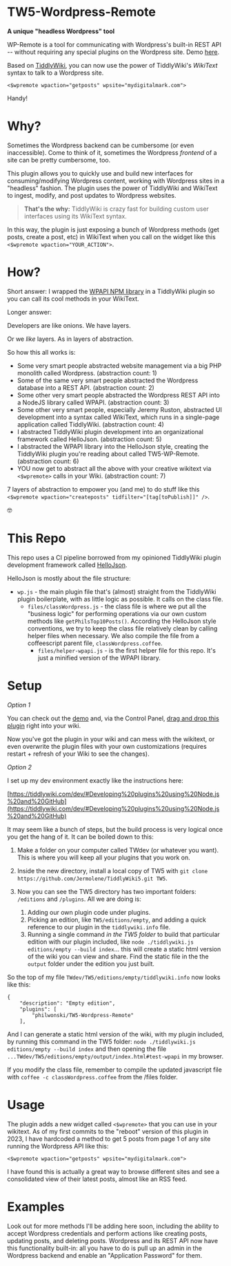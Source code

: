 # TW5-Wordpress-Remote

**A unique "headless Wordpress" tool**

WP-Remote is a tool for communicating with Wordpress's built-in REST API -- without requiring any special plugins on the Wordpress site. Demo [here](https://philwonski.github.io/TW5-Wordpress-Remote/#test-wpapi).

Based on [TiddlyWiki](https://tiddlywiki.com), you can now use the power of TiddlyWiki's *WikiText* syntax to talk to a Wordpress site. 

```
<$wpremote wpaction="getposts" wpsite="mydigitalmark.com">
```

Handy! 

# Why?

Sometimes the Wordpress backend can be cumbersome (or even inaccessible). Come to think of it, sometimes the Wordpress *frontend* of a site can be pretty cumbersome, too. 

This plugin allows you to quickly use and build new interfaces for consuming/modifying Wordpress content, working with Wordpress sites in a "headless" fashion. The plugin uses the power of TiddlyWiki and WikiText to ingest, modify, and post updates to Wordpress websites. 

> **That's the why:** TiddlyWiki is crazy fast for building custom user interfaces using its WikiText syntax.

In this way, the plugin is just exposing a bunch of Wordpress methods (get posts, create a post, etc) in WikiText when you call on the widget like this `<$wpremote wpaction="YOUR_ACTION">`. 

# How?

Short answer: I wrapped the [WPAPI NPM library](https://www.npmjs.com/package/wpapi) in a TiddlyWiki plugin so you can call its cool methods in your WikiText. 

Longer answer:

Developers are like onions. We have layers.

Or we *like* layers. As in layers of abstraction.

So how this all works is:

- Some very smart people abstracted website management via a big PHP monolith called Wordpress. (abstraction count: 1)
- Some of the same very smart people abstracted the Wordpress database into a REST API. (abstraction count: 2)
- Some other very smart people abstracted the Wordpress REST API into a NodeJS library called WPAPI. (abstraction count: 3)
- Some other very smart people, especially Jeremy Ruston, abstracted UI development into a syntax called WikiText, which runs in a single-page application called TiddlyWiki. (abstraction count: 4)
- I abstracted TiddlyWiki plugin development into an organizational framework called HelloJson. (abstraction count: 5)
- I abstracted the WPAPI library into the HelloJson style, creating the TiddlyWiki plugin you're reading about called TW5-WP-Remote. (abstraction count: 6)
- YOU now get to abstract all the above with your creative wikitext via `<$wpremote>` calls in your Wiki. (abstraction count: 7)

7 layers of abstraction to empower you (and me) to do stuff like this `<$wpremote wpaction="createposts" tidfilter="[tag[toPublish]]" />`.

🤓

# This Repo

This repo uses a CI pipeline borrowed from my opinioned TiddlyWiki plugin development framework called [HelloJson](https://github.com/philwonski/twplugins-hello-json).

HelloJson is mostly about the file structure:

- `wp.js` - the main plugin file that's (almost) straight from the TiddlyWiki plugin boilerplate, with as little logic as possible. It calls on the class file.
  - `files/classWordpress.js` - the class file is where we put all the "business logic" for performing operations via our own custom methods like `getPhilsTop10Posts()`. According the HelloJson style conventions, we try to keep the class file relatively clean by calling helper files when necessary. We also compile the file from a coffeescript parent file, `classWordpress.coffee`.
    - `files/helper-wpapi.js` - is the first helper file for this repo. It's just a minified version of the WPAPI library.

# Setup

*Option 1*

You can check out the [demo](https://philwonski.github.io/TW5-Wordpress-Remote/#test-wpapi) and, via the Control Panel, [drag and drop this plugin](https://tiddlywiki.com/#Manually%20installing%20a%20plugin) right into your wiki. 

Now you've got the plugin in your wiki and can mess with the wikitext, or even overwrite the plugin files with your own customizations (requires restart + refresh of your Wiki to see the changes).

*Option 2*

I set up my dev environment exactly like the instructions here: 

[https://tiddlywiki.com/dev/#Developing%20plugins%20using%20Node.js%20and%20GitHub](https://tiddlywiki.com/dev/#Developing%20plugins%20using%20Node.js%20and%20GitHub)

It may seem like a bunch of steps, but the build process is very logical once you get the hang of it. It can be boiled down to this:

1. Make a folder on your computer called TWdev (or whatever you want). This is where you will keep all your plugins that you work on.

2. Inside the new directory, install a local copy of TW5 with `git clone https://github.com/Jermolene/TiddlyWiki5.git TW5`.

3. Now you can see the TW5 directory has two important folders: `/editions` and `/plugins`. All we are doing is:
    1. Adding our own plugin code under plugins.
    2. Picking an edition, like `TW5/editions/empty`, and adding a quick reference to our plugin in the `tiddlywiki.info` file.
    3. Running a single command *in the TW5 folder* to build that particular edition with our plugin included, like `node ./tiddlywiki.js editions/empty --build index`... this will create a static html version of the wiki you can view and share. Find the static file in the the `output` folder under the edition you just built.

So the top of my file `TWdev/TW5/editions/empty/tiddlywiki.info` now looks like this:

```
{
	"description": "Empty edition",
	"plugins": [
		"philwonski/TW5-Wordpress-Remote"
	],

```

And I can generate a static html version of the wiki, with my plugin included, by running this command in the TW5 folder: `node ./tiddlywiki.js editions/empty --build index` and then opening the file `...TWdev/TW5/editions/empty/output/index.html#test-wpapi` in my browser.

If you modify the class file, remember to compile the updated javascript file with `coffee -c classWordpress.coffee` from the /files folder.

# Usage

The plugin adds a new widget called `<$wpremote>` that you can use in your wikitext. As of my first commits to the "reboot" version of this plugin in 2023, I have hardcoded a method to get 5 posts from page 1 of any site running the Wordpress API like this:

```
<$wpremote wpaction="getposts" wpsite="mydigitalmark.com">
```

I have found this is actually a great way to browse different sites and see a consolidated view of their latest posts, almost like an RSS feed. 

# Examples

Look out for more methods I'll be adding here soon, including the ability to accept Wordpress credentials and perform actions like creating posts, updating posts, and deleting posts. Wordpress and its REST API now have this functionality built-in: all you have to do is pull up an admin in the Wordpress backend and enable an "Application Password" for them. 


